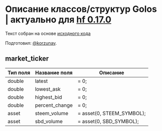 # Описание классов/структур Golos | актуально для [hf 0.17.0](https://github.com/GolosChain/golos/releases/tag/v0.17.0)
Текст собран на основе [исходного кода](https://github.com/GolosChain/golos/tree/master/plugins/market_history/include/golos/plugins/market_history/market_history_objects.hpp)

Подготовил: [@korzunav](https://golos.io/@korzunav).

## market_ticker


|Тип поля|Название поля|Описание|
|--------|-------------|--------|
|double|latest|= 0;|
|double|lowest_ask|= 0;|
|double|highest_bid|= 0;|
|double|percent_change|= 0;|
|asset|steem_volume|= asset(0, STEEM_SYMBOL);|
|asset|sbd_volume|= asset(0, SBD_SYMBOL);|
